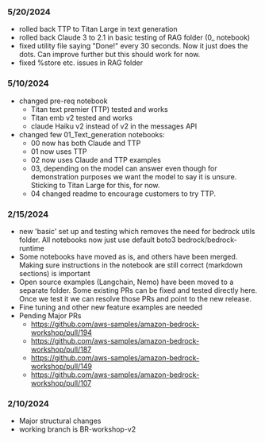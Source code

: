 ### 5/20/2024
- rolled back TTP to Titan Large in text generation
- rolled back Claude 3 to 2.1 in basic testing of RAG folder (0_ notebook)
- fixed utility file saying "Done!" every 30 seconds. Now it just does the dots. Can improve further but this should work for now.
- fixed %store etc. issues in RAG folder

### 5/10/2024
- changed pre-req notebook
    - Titan text premier (TTP) tested and works
    - Titan emb v2 tested and works
    - claude Haiku v2 instead of v2 in the messages API 
- changed few 01_Text_generation notebooks:
    - 00 now has both Claude and TTP
    - 01 now uses TTP
    - 02 now uses Claude and TTP examples
    - 03, depending on the model can answer even though for demonstration purposes we want the model to say it is unsure. Sticking to Titan Large for this, for now.
    - 04 changed readme to encourage customers to try TTP.

### 2/15/2024

- new 'basic' set up and testing which removes the need for bedrock utils folder. All notebooks now just use default boto3 bedrock/bedrock-runtime
- Some notebooks have moved as is, and others have been merged. Making sure instructions in the notebook are still correct (markdown sections) is important
- Open source examples (Langchain, Nemo)  have been moved to a separate folder. Some existing PRs can be fixed and tested directly here. Once we test it we can resolve those PRs and point to the new release.
- Fine tuning and other new feature examples are needed
- Pending Major PRs
    - https://github.com/aws-samples/amazon-bedrock-workshop/pull/194
    - https://github.com/aws-samples/amazon-bedrock-workshop/pull/187
    - https://github.com/aws-samples/amazon-bedrock-workshop/pull/149
    - https://github.com/aws-samples/amazon-bedrock-workshop/pull/107
    
    
### 2/10/2024
- Major structural changes
- working branch is BR-workshop-v2

